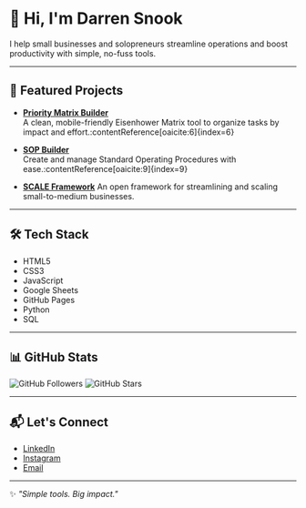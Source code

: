 # 👋 Hi, I'm Darren Snook

I help small businesses and solopreneurs streamline operations and boost productivity with simple, no-fuss tools.

---

## 🚀 Featured Projects

- **[Priority Matrix Builder](https://github.com/DGSConsulting/priority-matrix-builder)**  
  A clean, mobile-friendly Eisenhower Matrix tool to organize tasks by impact and effort.:contentReference[oaicite:6]{index=6}

- **[SOP Builder](https://github.com/DGSConsulting/sop-builder)**  
  Create and manage Standard Operating Procedures with ease.:contentReference[oaicite:9]{index=9}
  
-  **[SCALE Framework](https://github.com/DGSConsulting/-SCALE-Framework)**
An open framework for streamlining and scaling small-to-medium businesses.

---

## 🛠️ Tech Stack

- HTML5
- CSS3
- JavaScript
- Google Sheets
- GitHub Pages
- Python
- SQL

---

## 📊 GitHub Stats

![GitHub Followers](https://img.shields.io/github/followers/DGSConsulting?style=social)
![GitHub Stars](https://img.shields.io/github/stars/DGSConsulting?style=social)

---

## 📬 Let's Connect

- [LinkedIn](https://www.linkedin.com/in/dg-snook)
- [Instagram](https://www.instagram.com/dgsconsult)
- [Email](mailto:DGSConsult@consultant.com)

---

✨ _"Simple tools. Big impact."_
